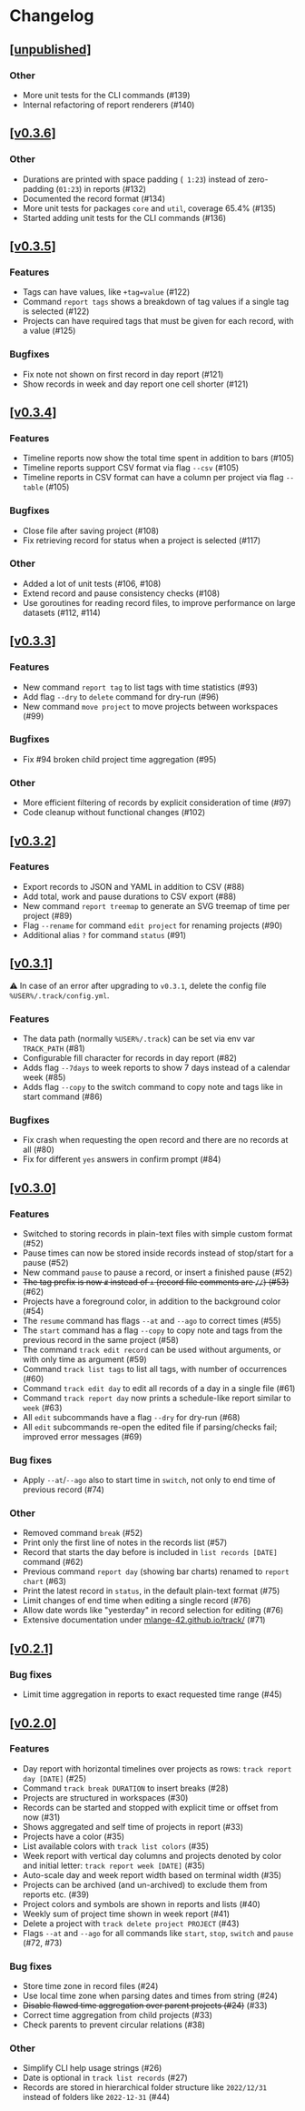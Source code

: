 # Changelog

## [[unpublished]](https://github.com/mlange-42/track/compare/v0.3.6...main)

### Other

* More unit tests for the CLI commands (#139)
* Internal refactoring of report renderers (#140)

## [[v0.3.6]](https://github.com/mlange-42/track/compare/v0.3.5...v0.3.6)

### Other

* Durations are printed with space padding (` 1:23`) instead of zero-padding (`01:23`) in reports (#132)
* Documented the record format (#134)
* More unit tests for packages `core` and `util`, coverage 65.4% (#135)
* Started adding unit tests for the CLI commands (#136)

## [[v0.3.5]](https://github.com/mlange-42/track/compare/v0.3.4...v0.3.5)

### Features

* Tags can have values, like `+tag=value` (#122)
* Command `report tags` shows a breakdown of tag values if a single tag is selected (#122)
* Projects can have required tags that must be given for each record, with a value (#125)

### Bugfixes

 * Fix note not shown on first record in day report (#121)
 * Show records in week and day report one cell shorter (#121)

## [[v0.3.4]](https://github.com/mlange-42/track/compare/v0.3.3...v0.3.4)

### Features

* Timeline reports now show the total time spent in addition to bars (#105)
* Timeline reports support CSV format via flag `--csv` (#105)
* Timeline reports in CSV format can have a column per project via flag `--table` (#105)

### Bugfixes

* Close file after saving project (#108)
* Fix retrieving record for status when a project is selected (#117)

### Other

* Added a lot of unit tests (#106, #108)
* Extend record and pause consistency checks (#108)
* Use goroutines for reading record files, to improve performance on large datasets (#112, #114)

## [[v0.3.3]](https://github.com/mlange-42/track/compare/v0.3.2...v0.3.3)

### Features

* New command `report tag` to list tags with time statistics (#93)
* Add flag `--dry` to `delete` command for dry-run (#96)
* New command `move project` to move projects between workspaces (#99)

### Bugfixes

* Fix #94 broken child project time aggregation (#95)

### Other

* More efficient filtering of records by explicit consideration of time (#97)
* Code cleanup without functional changes (#102)

## [[v0.3.2]](https://github.com/mlange-42/track/compare/v0.3.1...v0.3.2)

### Features

* Export records to JSON and YAML in addition to CSV (#88)
* Add total, work and pause durations to CSV export (#88)
* New command `report treemap` to generate an SVG treemap of time per project (#89)
* Flag `--rename` for command `edit project` for renaming projects (#90)
* Additional alias `?` for command `status` (#91)

## [[v0.3.1]](https://github.com/mlange-42/track/compare/v0.3.0...v0.3.1)

:warning: In case of an error after upgrading to `v0.3.1`, delete the config file `%USER%/.track/config.yml`.

### Features

* The data path (normally `%USER%/.track`) can be set via env var `TRACK_PATH` (#81)
* Configurable fill character for records in day report (#82)
* Adds flag `--7days` to week reports to show 7 days instead of a calendar week (#85)
* Adds flag `--copy` to the switch command to copy note and tags like in start command (#86)

### Bugfixes

* Fix crash when requesting the open record and there are no records at all (#80)
* Fix for different `yes` answers in confirm prompt (#84)

## [[v0.3.0]](https://github.com/mlange-42/track/compare/v0.2.1...v0.3.0)

### Features

* Switched to storing records in plain-text files with simple custom format (#52)
* Pause times can now be stored inside records instead of stop/start for a pause (#52)
* New command `pause` to pause a record, or insert a finished pause (#52)
* ~~The tag prefix is now `#` instead of `+` (record file comments are `//`) (#53)~~ (#62)
* Projects have a foreground color, in addition to the background color (#54)
* The `resume` command has flags `--at` and `--ago` to correct times (#55)
* The `start` command has a flag `--copy` to copy note and tags from the previous record in the same project (#58)
* The command `track edit record` can be used without arguments, or with only time as argument (#59)
* Command `track list tags` to list all tags, with number of occurrences (#60)
* Command `track edit day` to edit all records of a day in a single file (#61)
* Command `track report day` now prints a schedule-like report similar to `week` (#63)
* All `edit` subcommands have a flag `--dry` for dry-run (#68)
* All `edit` subcommands re-open the edited file if parsing/checks fail; improved error messages (#69)

### Bug fixes

* Apply `--at`/`--ago` also to start time in `switch`, not only to end time of previous record (#74)

### Other

* Removed command `break` (#52)
* Print only the first line of notes in the records list (#57)
* Record that starts the day before is included in `list records [DATE]` command (#62)
* Previous command `report day` (showing bar charts) renamed to `report chart` (#63)
* Print the latest record in `status`, in the default plain-text format (#75)
* Limit changes of end time when editing a single record (#76)
* Allow date words like "yesterday" in record selection for editing (#76)
* Extensive documentation under [mlange-42.github.io/track/](https://mlange-42.github.io/track/) (#71)

## [[v0.2.1]](https://github.com/mlange-42/track/compare/v0.2.0...v0.2.1)

### Bug fixes

* Limit time aggregation in reports to exact requested time range (#45)

## [[v0.2.0]](https://github.com/mlange-42/track/compare/v0.1.0...v0.2.0)

### Features

* Day report with horizontal timelines over projects as rows: `track report day [DATE]` (#25)
* Command `track break DURATION` to insert breaks (#28)
* Projects are structured in workspaces (#30)
* Records can be started and stopped with explicit time or offset from now (#31)
* Shows aggregated and self time of projects in report (#33)
* Projects have a color (#35)
* List available colors with `track list colors` (#35)
* Week report with vertical day columns and projects denoted by color and initial letter: `track report week [DATE]` (#35)
* Auto-scale day and week report width based on terminal width (#35)
* Projects can be archived (and un-archived) to exclude them from reports etc. (#39)
* Project colors and symbols are shown in reports and lists (#40)
* Weekly sum of project time shown in week report (#41)
* Delete a project with `track delete project PROJECT` (#43)
* Flags `--at` and `--ago` for all commands like `start`, `stop`, `switch` and `pause` (#72, #73)

### Bug fixes

* Store time zone in record files (#24)
* Use local time zone when parsing dates and times from string (#24)
* ~~Disable flawed time aggregation over parent projects (#24)~~ (#33)
* Correct time aggregation from child projects (#33)
* Check parents to prevent circular relations (#38)

### Other

* Simplify CLI help usage strings (#26)
* Date is optional in `track list records` (#27)
* Records are stored in hierarchical folder structure like `2022/12/31` instead of folders like `2022-12-31` (#44)
